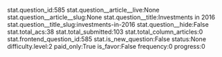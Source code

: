 stat.question_id:585
stat.question__article__live:None
stat.question__article__slug:None
stat.question__title:Investments in 2016
stat.question__title_slug:investments-in-2016
stat.question__hide:False
stat.total_acs:38
stat.total_submitted:103
stat.total_column_articles:0
stat.frontend_question_id:585
stat.is_new_question:False
status:None
difficulty.level:2
paid_only:True
is_favor:False
frequency:0
progress:0
